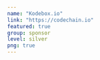 ```yaml
---
name: "Kodebox.io"
link: "https://codechain.io"
featured: true
group: sponsor
level: silver
png: true
---
```

